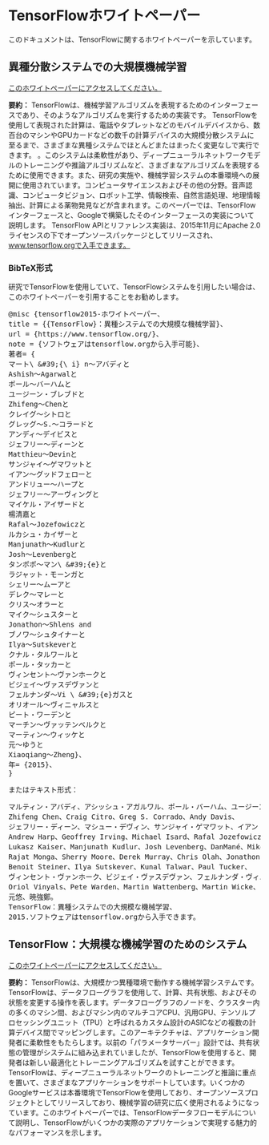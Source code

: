 # TensorFlowホワイトペーパー

このドキュメントは、TensorFlowに関するホワイトペーパーを示しています。

## 異種分散システムでの大規模機械学習

[このホワイトペーパーにアクセスしてください。](https://static.googleusercontent.com/media/research.google.com/en//pubs/archive/45166.pdf)

**要約：** TensorFlowは、機械学習アルゴリズムを表現するためのインターフェースであり、そのようなアルゴリズムを実行するための実装です。 TensorFlowを使用して表現された計算は、電話やタブレットなどのモバイルデバイスから、数百台のマシンやGPUカードなどの数千の計算デバイスの大規模分散システムに至るまで、さまざまな異種システムでほとんどまたはまったく変更なしで実行できます。 。このシステムは柔軟性があり、ディープニューラルネットワークモデルのトレーニングや推論アルゴリズムなど、さまざまなアルゴリズムを表現するために使用できます。また、研究の実施や、機械学習システムの本番環境への展開に使用されています。コンピュータサイエンスおよびその他の分野。音声認識、コンピュータビジョン、ロボット工学、情報検索、自然言語処理、地理情報抽出、計算による薬物発見などが含まれます。このペーパーでは、TensorFlowインターフェースと、Googleで構築したそのインターフェースの実装について説明します。 TensorFlow APIとリファレンス実装は、2015年11月にApache 2.0ライセンスの下でオープンソースパッケージとしてリリースされ、www.tensorflow.orgで入手できます。

### BibTeX形式

研究でTensorFlowを使用していて、TensorFlowシステムを引用したい場合は、このホワイトペーパーを引用することをお勧めします。

<pre>@misc {tensorflow2015-ホワイトペーパー、
title = {{TensorFlow}：異種システムでの大規模な機械学習}、
url = {https://www.tensorflow.org/}、
note = {ソフトウェアはtensorflow.orgから入手可能}、
著者= {
マート\ &amp;#39;{\ i} n〜アバディと
Ashish〜Agarwalと
ポール〜バーハムと
ユージーン・ブレブドと
Zhifeng〜Chenと
クレイグ〜シトロと
グレッグ〜S.〜コラードと
アンディ〜デイビスと
ジェフリー〜ディーンと
Matthieu〜Devinと
サンジャイ〜ゲマワットと
イアン〜グッドフェローと
アンドリュー〜ハープと
ジェフリー〜アーヴィングと
マイケル・アイザードと
楊清嘉と
Rafal〜Jozefowiczと
ルカシュ・カイザーと
Manjunath〜Kudlurと
Josh〜Levenbergと
タンポポ〜マン\ &amp;#39;{e}と
ラジャット・モーンガと
シェリー〜ムーアと
デレク〜マレーと
クリス〜オラーと
マイク〜シュスターと
Jonathon〜Shlens and
ブノワ〜シュタイナーと
Ilya〜Sutskeverと
クナル・タルワールと
ポール・タッカーと
ヴィンセント〜ヴァンホークと
ビジェイ〜ヴァスデヴァンと
フェルナンダ〜Vi \ &amp;#39;{e}ガスと
オリオール〜ヴィニャルスと
ピート・ワーデンと
マーチン〜ヴァッテンベルクと
マーティン〜ウィッケと
元〜ゆうと
Xiaoqiang〜Zheng}、
年= {2015}、
}
</pre>

またはテキスト形式：

<pre>マルティン・アバディ、アシッシュ・アガルワル、ポール・バーハム、ユージーン・ブレヴド、
Zhifeng Chen、Craig Citro、Greg S. Corrado、Andy Davis、
ジェフリー・ディーン、マシュー・デヴィン、サンジャイ・ゲマワット、イアン・グッドフェロー、
Andrew Harp、Geoffrey Irving、Michael Isard、Rafal Jozefowicz、Yangqing Jia、
Lukasz Kaiser、Manjunath Kudlur、Josh Levenberg、DanMané、Mike Schuster、
Rajat Monga、Sherry Moore、Derek Murray、Chris Olah、Jonathon Shlens、
Benoit Steiner、Ilya Sutskever、Kunal Talwar、Paul Tucker、
ヴィンセント・ヴァンホーク、ビジェイ・ヴァスデヴァン、フェルナンダ・ヴィエガス、
Oriol Vinyals、Pete Warden、Martin Wattenberg、Martin Wicke、
元悠、暁強鄭。
TensorFlow：異種システムでの大規模な機械学習、
2015.ソフトウェアはtensorflow.orgから入手できます。
</pre>

## TensorFlow：大規模な機械学習のためのシステム

[このホワイトペーパーにアクセスしてください。](https://www.usenix.org/system/files/conference/osdi16/osdi16-abadi.pdf)

**要約：** TensorFlowは、大規模かつ異種環境で動作する機械学習システムです。 TensorFlowは、データフローグラフを使用して、計算、共有状態、およびその状態を変更する操作を表します。データフローグラフのノードを、クラスター内の多くのマシン間、およびマシン内のマルチコアCPU、汎用GPU、テンソルプロセッシングユニット（TPU）と呼ばれるカスタム設計のASICなどの複数の計算デバイス間でマッピングします。このアーキテクチャは、アプリケーション開発者に柔軟性をもたらします。以前の「パラメータサーバー」設計では、共有状態の管理がシステムに組み込まれていましたが、TensorFlowを使用すると、開発者は新しい最適化とトレーニングアルゴリズムを試すことができます。 TensorFlowは、ディープニューラルネットワークのトレーニングと推論に重点を置いて、さまざまなアプリケーションをサポートしています。いくつかのGoogleサービスは本番環境でTensorFlowを使用しており、オープンソースプロジェクトとしてリリースしており、機械学習の研究に広く使用されるようになっています。このホワイトペーパーでは、TensorFlowデータフローモデルについて説明し、TensorFlowがいくつかの実際のアプリケーションで実現する魅力的なパフォーマンスを示します。
